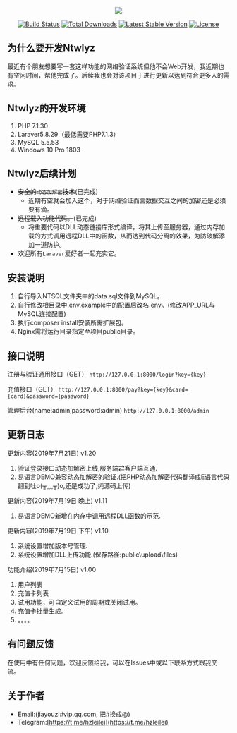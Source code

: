 <p align="center"><img src="https://laravel.com/assets/img/components/logo-laravel.svg"></p>
<p align="center">
<a href="https://travis-ci.org/laravel/framework"><img src="https://travis-ci.org/laravel/framework.svg" alt="Build Status"></a>
<a href="https://packagist.org/packages/laravel/framework"><img src="https://poser.pugx.org/laravel/framework/d/total.svg" alt="Total Downloads"></a>
<a href="https://packagist.org/packages/laravel/framework"><img src="https://poser.pugx.org/laravel/framework/v/stable.svg" alt="Latest Stable Version"></a>
<a href="https://packagist.org/packages/laravel/framework"><img src="https://poser.pugx.org/laravel/framework/license.svg" alt="License"></a>
</p>

## 为什么要开发Ntwlyz
最近有个朋友想要写一套这样功能的网络验证系统但他不会Web开发，我近期也有空闲时间，帮他完成了。后续我也会对该项目于进行更新以达到符合更多人的需求。

## Ntwlyz的开发环境
1. PHP 7.1.30
2. Laraver5.8.29（最低需要PHP7.1.3）
3. MySQL 5.5.53
4. Windows 10 Pro 1803

## Ntwlyz后续计划

* ~~安全的`动态加解密`技术~~(已完成)
    * 近期有空就会加入这个，对于网络验证而言数据交互之间的加密还是必须要有滴。
* ~~远程载入功能代码。~~(已完成)
	* 将重要代码以DLL动态链接库形式编译，将其上传至服务器，通过内存加载的方式调用远程DLL中的函数，从而达到代码分离的效果，为防破解添加一道防护。
* 欢迎所有`Laraver`爱好者一起充实它。

## 安装说明
1. 自行导入NTSQL文件夹中的data.sql文件到MySQL。
2. 自行修改根目录中.env.example中的配置后改名.env。(修改APP_URL与MySQL连接配置)
3. 执行composer install安装所需扩展包。
4. Nginx需将运行目录指定至项目public目录。

## 接口说明
注册与验证通用接口（GET）
`http://127.0.0.1:8000/login?key={key}`

充值接口（GET）
`http://127.0.0.1:8000/pay?key={key}&card={card}&password={password}`

管理后台(name:admin,password:admin)
`http://127.0.0.1:8000/admin`

## 更新日志

更新内容(2019年7月21日)     v1.20
1. 验证登录接口动态加解密上线,服务端⇄客户端互通.
2. 易语言DEMO兼容动态加解密的验证.(把PHP动态加解密代码翻译成E语言代码翻到吐o(╥﹏╥)o,还是成功了,纯源码上传)

更新内容(2019年7月19日 晚上) v1.11
1. 易语言DEMO新增在内存中调用远程DLL函数的示范.

更新内容(2019年7月19日 下午) v1.10
1. 系统设置增加版本号管理.
2. 系统设置增加DLL上传功能.(保存路径:public\upload\files)

功能介绍(2019年7月15日) v1.00
1. 用户列表
2. 充值卡列表
3. 试用功能，可自定义试用的周期或关闭试用。
4. 充值卡批量生成。
5. 。。。。

## 有问题反馈
在使用中有任何问题，欢迎反馈给我，可以在Issues中或以下联系方式跟我交流。

## 关于作者
* Email:(jiayouzl#vip.qq.com, 把#换成@)
* Telegram:[https://t.me/hzleilei](https://t.me/hzleilei)